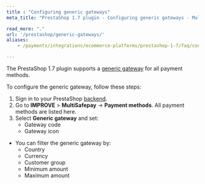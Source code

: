 ```yaml
---
title : "Configuring generic gateways"
meta_title: "PrestaShop 1.7 plugin - Configuring generic gateways - MultiSafepay Docs"

read_more: "."
url: '/prestashop/generic-gateways/'
aliases:
    - /payments/integrations/ecommerce-platforms/prestashop-1-7/faq/configuring-generic-gateways/

---
```

The PrestaShop 1.7 plugin supports a [generic gateway](/faq/general/generic-gateways/) for all payment methods. 

To configure the generic gateway, follow these steps:

1. Sign in to your PrestaShop [backend](/getting-started/glossary/#backend).
2. Go to **IMPROVE** > **MultiSafepay** -> **Payment methods**. All payment methods are listed here.
3. Select **Generic gateway** and set:
   * Gateway code
   * Gateway icon

- You can filter the generic gateway by:
  - Country
  - Currency
  - Customer group
  - Minimum amount
  - Maximum amount
    
